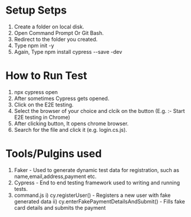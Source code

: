 # Setup Setps
1. Create a folder on local disk.
2. Open Command Prompt Or Git Bash.
3. Redirect to the folder you created.
4. Type npm init -y
5. Again, Type npm install cypress --save -dev

# How to Run Test
1. npx cypress open
2. After sometimes Cypress gets opened.
3. Click on the E2E testing.
4. Select the browser of your choice and clcik on the button (E.g. :- Start E2E testing in Chrome)
5. After clicking button, It opens chrome browser.
6. Search for the file and click it (e.g. login.cs.js).

# Tools/Pulgins used
1. Faker - Used to generate dynamic test data for registration, such as name,email,address,payment etc.
2. Cypress - End to end testing framework used to writing and running tests.
3. command.js 
      i) cy.registerUser() - Registers a new user with fake generated data
      ii) cy.enterFakePaymentDetailsAndSubmit() - Fills fake card details and submits the payment
